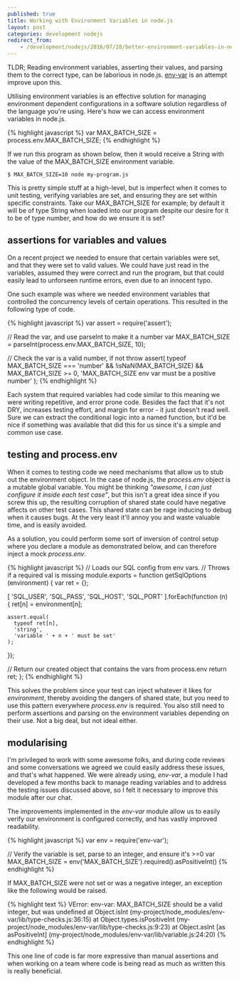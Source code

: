 ```yaml
---
published: true
title: Working with Environment Variables in node.js
layout: post
categories: development nodejs
redirect_from:
    - /development/nodejs/2016/07/28/better-environment-variables-in-nodejs.html
---
```


TLDR; Reading environment variables, asserting their values, and parsing them
to the correct type, can be laborious in node.js. [env-var](https://github.com/evanshortiss/env-var) is an attempt improve upon this.

Utilising environment variables is an effective solution for managing
environment dependent configurations in a software solution regardless of the
language you're using. Here's how we can access environment variables in
node.js.

{% highlight javascript %}
var MAX_BATCH_SIZE = process.env.MAX_BATCH_SIZE;
{% endhighlight %}

If we run this program as shown below, then it would receive a String with the
value of the MAX_BATCH_SIZE environment variable.

```
$ MAX_BATCH_SIZE=10 node my-program.js
```

This is pretty simple stuff at a high-level, but is imperfect when it comes
to unit testing, verifying variables are set, and ensuring they are set
within specific constraints. Take our MAX_BATCH_SIZE for example; by default it
will be of type String when loaded into our program despite our desire for it to
be of type number, and how do we ensure it is set?

## assertions for variables and values
On a recent project we needed to ensure that certain variables were set, and
that they were set to valid values. We could have just read in the variables,
assumed they were correct and run the program, but that could easily lead to
unforseen runtime errors, even due to an innocent typo.

One such example was where we needed environment variables that controlled the
concurrency levels of certain operations. This resulted in the following type
of code.

{% highlight javascript %}
var assert = require('assert');

// Read the var, and use parseInt to make it a number
var MAX_BATCH_SIZE = parseInt(process.env.MAX_BATCH_SIZE, 10);

// Check the var is a valid number, if not throw
assert(
  typeof MAX_BATCH_SIZE === 'number' &&
  !isNaN(MAX_BATCH_SIZE) &&
  MAX_BATCH_SIZE >= 0,
  'MAX_BATCH_SIZE env var must be a positive number'
);
{% endhighlight %}

Each system that required variables had code similar to this meaning we were
writing repetitive, and error prone code. Besides the fact that it's not DRY,
increases testing effort, and margin for error - it just doesn't read well.
Sure we can extract the conditional logic into a named function, but it'd be
nice if something was available that did this for us since it's a simple and
common use case.

## testing and process.env
When it comes to testing code we need mechanisms that allow us to stub
out the environment object. In the case of node.js, the *process.env* object
is a mutable global variable. You might be
thinking *"awesome, I can just configure it inside each test case"*, but this
isn't a great idea since if you screw this up, the resulting corruption of
shared state could have negative affects on other test cases.
This shared state can be rage inducing to debug when it causes bugs. At the
very least it'll annoy you and waste valuable time, and is easily avoided.

As a solution, you could perform some sort of inversion of control setup where
you declare a module as demonstrated below, and can therefore inject a mock
*process.env*.

{% highlight javascript %}
// Loads our SQL config from env vars.
// Throws if a required val is missing
module.exports = function getSqlOptions (environment) {
  var ret = {};

  [
    'SQL_USER',
    'SQL_PASS',
    'SQL_HOST',
    'SQL_PORT'
  ].forEach(function (n) {
    ret[n] = environment[n];

    assert.equal(
      typeof ret[n],
      'string',
      'variable ' + n + ' must be set'
    );
  });

  // Return our created object that contains the vars from process.env
  return ret;
};
{% endhighlight %}

This solves the problem since your test can inject whatever it likes for
*environment*, thereby avoiding the dangers of shared state, but you need to
use this pattern everywhere *process.env* is required. You also still need to
perform assertions and parsing on the environment variables depending on their
use. Not a big deal, but not ideal either.

## modularising  
I'm privileged to work with some awesome folks, and during code reviews and some
conversations we agreed we could easily address these issues, and that's
what happened. We were already using, *env-var*, a module I had developed a few
months back to manage reading variables and to address the testing issues
discussed above, so I felt it necessary to improve this module after our chat.

The improvements implemented in the *env-var* module allow us to easily verify
our environment is configured correctly, and has vastly improved readability.

{% highlight javascript %}
var env = require('env-var');

// Verify the variable is set, parse to an integer, and ensure it's >=0
var MAX_BATCH_SIZE = env('MAX_BATCH_SIZE').required().asPositiveInt()
{% endhighlight %}

If MAX_BATCH_SIZE were not set or was a negative integer, an exception like the
following would be raised.

{% highlight text %}
VError: env-var: MAX_BATCH_SIZE should be a valid integer, but was undefined
    at Object.isInt (my-project/node_modules/env-var/lib/type-checks.js:36:15)
    at Object.types.isPositiveInt (my-project/node_modules/env-var/lib/type-checks.js:9:23)
    at Object.asInt [as asPositiveInt] (my-project/node_modules/env-var/lib/variable.js:24:20)
{% endhighlight %}

This one line of code is far more expressive than manual assertions and when
working on a team where code is being read as much as written this is really
beneficial.
